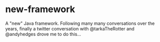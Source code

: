 new-framework
=============

A "new" Java framework. Following many many conversations over the years, finally a twitter conversation with @tarkaTheRotter and @andyhedges drove me to do this...
